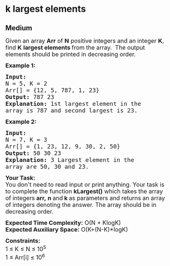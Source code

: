 # k largest elements
## Medium
<div class="problems_problem_content__Xm_eO"><p><span style="font-size:18px">Given an array <strong>Arr</strong> of <strong>N</strong> positive integers and an integer <strong>K</strong>, find&nbsp;<strong>K</strong> <strong>largest elements </strong>from the array.&nbsp; The output elements should be printed in decreasing order.</span></p>

<p><span style="font-size:18px"><strong>Example 1:</strong></span></p>

<pre><span style="font-size:18px"><strong>Input:
</strong>N = 5, K = 2
Arr[] = {12, 5, 787, 1, 23}
<strong>Output:</strong> 787 23
<strong>Explanation:</strong> 1st largest element in the
array is 787 and second largest is 23.
</span></pre>

<p><span style="font-size:18px"><strong>Example 2:</strong></span></p>

<pre><span style="font-size:18px"><strong>Input:
</strong>N = 7, K = 3
Arr[] = {1, 23, 12, 9, 30, 2, 50}
<strong>Output:</strong> 50 30 23
<strong>Explanation:</strong>&nbsp;3 Largest element in the
array are 50, 30 and 23.
</span></pre>

<p><span style="font-size:18px"><strong>Your Task:</strong><br>
You don't need to read input or print anything. Your task is to complete the function&nbsp;<strong>kLargest()</strong>&nbsp;which takes the&nbsp;array of&nbsp;integers&nbsp;<strong>arr,</strong>&nbsp;<strong>n </strong>and<strong> k&nbsp;</strong>as parameters and returns an array of integers denoting the answer. The array should be in decreasing order.</span></p>

<p><span style="font-size:18px"><strong>Expected Time Complexity:</strong>&nbsp;O(N + KlogK)<br>
<strong>Expected Auxiliary Space:</strong>&nbsp;O(K+(N-K)*logK)</span></p>

<p><span style="font-size:18px"><strong>Constraints:</strong><br>
1 ≤ K&nbsp;≤ N ≤ 10<sup>5</sup><br>
1 ≤ Arr[i] ≤ 10<sup>6</sup></span><br>
&nbsp;</p>
</div>
